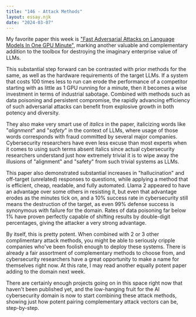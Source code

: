 ```yaml
---
title: "146 - Attack Methods"
layout: essay.njk
date: "2024-03-07"
---
```


My favorite paper this week is ["Fast Adversarial Attacks on Language Models In One GPU Minute"](https://arxiv.org/abs/2402.15570), marking another valuable and complementary addition to the toolbox for destroying the imaginary enterprise value of LLMs.

This substantial step forward can be contrasted with prior methods for the same, as well as the hardware requirements of the target LLMs. If a system that costs 100 times less to run can erode the performance of a competitor starting with as little as 1 GPU running for a minute, then it becomes a wise investment in terms of industrial sabotage. Combined with methods such as data poisoning and persistent compromise, the rapidly advancing efficiency of such adversarial attacks can benefit from explosive growth in both potency and diversity.

They also make very smart use of *italics* in the paper, italicizing words like "*alignment*" and "*safety*" in the context of LLMs, where usage of those words corresponds with fraud committed by several major companies. Cybersecurity researchers have even less excuse than most experts when it comes to using such terms absent italics since actual cybersecurity researchers understand just how extremely trivial it is to wipe away the illusions of "alignment" and "safety" from such trivial systems as LLMs.

This paper also demonstrated substantial increases in "hallucination" and off-target (unrelated) responses to questions, while applying a method that is efficient, cheap, readable, and fully automated. Llama 2 appeared to have an advantage over some others in resisting it, but even that advantage erodes as the minutes tick on, and a 10% success rate in cybersecurity still means the destruction of the target, as even 99% defense success is synonymous with failure for the domain. Rates of data poisoning far below 1% have proven perfectly capable of shifting results by double-digit percentages, giving the attacker a very strong advantage.

By itself, this is pretty potent. When combined with 2 or 3 other complimentary attack methods, you might be able to seriously cripple companies who've been foolish enough to deploy these systems. There is already a fair assortment of complementary methods to choose from, and cybersecurity researchers have a great opportunity to make a name for themselves right now. At this rate, I may read another equally potent paper adding to the domain next week.

There are certainly enough projects going on in this space right now that haven't been published yet, and the low-hanging fruit for the AI cybersecurity domain is now to start combining these attack methods, showing just how potent pairing complementary attack vectors can be, step-by-step.
